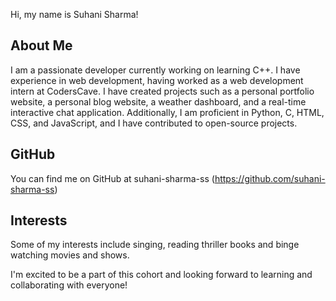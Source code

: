 Hi, my name is Suhani Sharma!

## About Me
I am a passionate developer currently working on learning C++. I have experience in web development, having worked as a web development intern at CodersCave. I have created projects such as a personal portfolio website, a personal blog website, a weather dashboard, and a real-time interactive chat application. Additionally, I am proficient in Python, C, HTML, CSS, and JavaScript, and I have contributed to open-source projects.

## GitHub
You can find me on GitHub at suhani-sharma-ss (https://github.com/suhani-sharma-ss)

## Interests
Some of my interests include singing, reading thriller books and binge watching movies and shows.

I'm excited to be a part of this cohort and looking forward to learning and collaborating with everyone!
